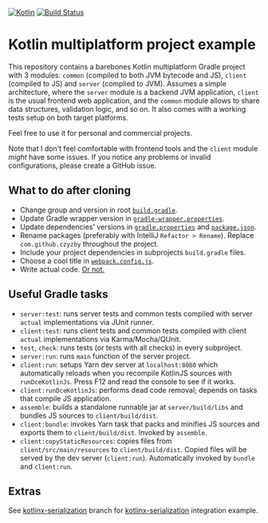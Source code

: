 [![Kotlin](https://img.shields.io/badge/kotlin-1.2.21-orange.svg)](http://kotlinlang.org/)
[![Build Status](https://travis-ci.org/czyzby/kotlin-multiplatform-example.svg?branch=master)](https://travis-ci.org/czyzby/kotlin-multiplatform-example)

# Kotlin multiplatform project example

This repository contains a barebones Kotlin multiplatform Gradle project with 3 modules: `common` (compiled to both JVM
bytecode and JS), `client` (compiled to JS) and `server` (complied to JVM). Assumes a simple architecture, where the
`server` module is a backend JVM application, `client` is the usual frontend web application, and the `common` module
allows to share data structures, validation logic, and so on. It also comes with a working tests setup on both target
platforms.

Feel free to use it for personal and commercial projects. 

Note that I don't feel comfortable with frontend tools and the `client` module _might_ have some issues. If you notice
any problems or invalid configurations, please create a GitHub issue.

## What to do after cloning

* Change group and version in root [`build.gradle`](build.gradle).
* Update Gradle wrapper version in [`gradle-wrapper.properties`](gradle/wrapper/gradle-wrapper.properties).
* Update dependencies' versions in [`gradle.properties`](gradle.properties) and [`package.json`](client/package.json).
* Rename packages (preferably with IntelliJ `Refactor > Rename`). Replace `com.github.czyzby` throughout the project.
* Include your project dependencies in subprojects `build.gradle` files.
* Choose a cool title in [`webpack.config.js`](client/webpack.config.js).
* Write actual code. [Or not.](https://github.com/kelseyhightower/nocode)

## Useful Gradle tasks

* `server:test`: runs server tests and common tests compiled with server `actual` implementations via JUnit runner.
* `client:test`: runs client tests and common tests compiled with client `actual` implementations via Karma/Mocha/QUnit.
* `test`, `check`: runs tests (or tests with all checks) in every subproject.
* `server:run`: runs `main` function of the server project.
* `client:run`: setups Yarn dev server at `localhost:8080` which automatically reloads when you recompile KotlinJS
sources with `runDceKotlinJs`. Press F12 and read the console to see if it works.
* `client:runDceKotlinJs`: performs dead code removal; depends on tasks that compile JS application.
* `assemble`: builds a standalone runnable jar at `server/build/libs` and bundles JS sources to `client/build/dist`.
* `client:bundle`: invokes Yarn task that packs and minifies JS sources and exports them to `client/build/dist`. Invoked
by `assemble`.
* `client:copyStaticResources`: copies files from `client/src/main/resources` to `client/build/dist`. Copied files will
be served by the dev server (`client:run`). Automatically invoked by `bundle` and `client:run`.

## Extras

See [kotlinx-serialization](https://github.com/czyzby/kotlin-multiplatform-example/commit/2be66023daf2736c1946f5c753221a45dd3ec1d4)
branch for [kotlinx-serialization](https://github.com/Kotlin/kotlinx.serialization) integration example.
